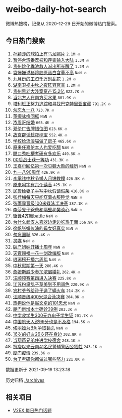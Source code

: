 # weibo-daily-hot-search

微博热搜榜，记录从 2020-12-29 日开始的微博热门搜索。

## 今日热门搜索

<!-- BEGIN -->

1. [孙颖莎的球拍上有马龙照片](https://s.weibo.com/weibo?q=%23%E5%AD%99%E9%A2%96%E8%8E%8E%E7%9A%84%E7%90%83%E6%8B%8D%E4%B8%8A%E6%9C%89%E9%A9%AC%E9%BE%99%E7%85%A7%E7%89%87%23&Refer=top) `2.1M 🔥`
1. [暂停台湾番荔枝和莲雾输入大陆](https://s.weibo.com/weibo?q=%23%E6%9A%82%E5%81%9C%E5%8F%B0%E6%B9%BE%E7%95%AA%E8%8D%94%E6%9E%9D%E5%92%8C%E8%8E%B2%E9%9B%BE%E8%BE%93%E5%85%A5%E5%A4%A7%E9%99%86%23&Refer=top) `1.3M 🔥`
1. [贵州跳化粪池救人派出所长醒了](https://s.weibo.com/weibo?q=%23%E8%B4%B5%E5%B7%9E%E8%B7%B3%E5%8C%96%E7%B2%AA%E6%B1%A0%E6%95%91%E4%BA%BA%E6%B4%BE%E5%87%BA%E6%89%80%E9%95%BF%E9%86%92%E4%BA%86%23&Refer=top) `1.2M 🔥`
1. [袁姗姗说猪蹄胶原蛋白含量不高](https://s.weibo.com/weibo?q=%23%E8%A2%81%E5%A7%97%E5%A7%97%E8%AF%B4%E7%8C%AA%E8%B9%84%E8%83%B6%E5%8E%9F%E8%9B%8B%E7%99%BD%E5%90%AB%E9%87%8F%E4%B8%8D%E9%AB%98%23&Refer=top) `NaN 🔥`
1. [九月份的工资千万别乱花](https://s.weibo.com/weibo?q=%23%E4%B9%9D%E6%9C%88%E4%BB%BD%E7%9A%84%E5%B7%A5%E8%B5%84%E5%8D%83%E4%B8%87%E5%88%AB%E4%B9%B1%E8%8A%B1%23&Refer=top) `1.2M 🔥`
1. [湖南卫视中秋之夜阵容官宣](https://s.weibo.com/weibo?q=%23%E6%B9%96%E5%8D%97%E5%8D%AB%E8%A7%86%E4%B8%AD%E7%A7%8B%E4%B9%8B%E5%A4%9C%E9%98%B5%E5%AE%B9%E5%AE%98%E5%AE%A3%23&Refer=top) `1.2M 🔥`
1. [贵州黑老大涉案资产15.2亿](https://s.weibo.com/weibo?q=%23%E8%B4%B5%E5%B7%9E%E9%BB%91%E8%80%81%E5%A4%A7%E6%B6%89%E6%A1%88%E8%B5%84%E4%BA%A715.2%E4%BA%BF%23&Refer=top) `822.7K 🔥`
1. [当北方人在南方买水果](https://s.weibo.com/weibo?q=%23%E5%BD%93%E5%8C%97%E6%96%B9%E4%BA%BA%E5%9C%A8%E5%8D%97%E6%96%B9%E4%B9%B0%E6%B0%B4%E6%9E%9C%23&Refer=top) `801.9K 🔥`
1. [塔利班正努力追踪和寻找巴克特里亚宝藏](https://s.weibo.com/weibo?q=%23%E5%A1%94%E5%88%A9%E7%8F%AD%E6%AD%A3%E5%8A%AA%E5%8A%9B%E8%BF%BD%E8%B8%AA%E5%92%8C%E5%AF%BB%E6%89%BE%E5%B7%B4%E5%85%8B%E7%89%B9%E9%87%8C%E4%BA%9A%E5%AE%9D%E8%97%8F%23&Refer=top) `791.2K 🔥`
1. [勿忘九一八](https://s.weibo.com/weibo?q=%23%E5%8B%BF%E5%BF%98%E4%B9%9D%E4%B8%80%E5%85%AB%23&Refer=top) `723.7K 🔥`
1. [董卿咏梅同框](https://s.weibo.com/weibo?q=%23%E8%91%A3%E5%8D%BF%E5%92%8F%E6%A2%85%E5%90%8C%E6%A1%86%23&Refer=top) `NaN 🔥`
1. [浓眉哥结婚](https://s.weibo.com/weibo?q=%23%E6%B5%93%E7%9C%89%E5%93%A5%E7%BB%93%E5%A9%9A%23&Refer=top) `665.4K 🔥`
1. [邓伦广告牌错位图](https://s.weibo.com/weibo?q=%23%E9%82%93%E4%BC%A6%E5%B9%BF%E5%91%8A%E7%89%8C%E9%94%99%E4%BD%8D%E5%9B%BE%23&Refer=top) `623.6K 🔥`
1. [故宫辟谣趁夜挖宝](https://s.weibo.com/weibo?q=%23%E6%95%85%E5%AE%AB%E8%BE%9F%E8%B0%A3%E8%B6%81%E5%A4%9C%E6%8C%96%E5%AE%9D%23&Refer=top) `552.4K 🔥`
1. [学校给流浪猫做了房子](https://s.weibo.com/weibo?q=%23%E5%AD%A6%E6%A0%A1%E7%BB%99%E6%B5%81%E6%B5%AA%E7%8C%AB%E5%81%9A%E4%BA%86%E6%88%BF%E5%AD%90%23&Refer=top) `465.6K 🔥`
1. [原来任嘉伦本人也爱吃醋](https://s.weibo.com/weibo?q=%23%E5%8E%9F%E6%9D%A5%E4%BB%BB%E5%98%89%E4%BC%A6%E6%9C%AC%E4%BA%BA%E4%B9%9F%E7%88%B1%E5%90%83%E9%86%8B%23&Refer=top) `NaN 🔥`
1. [脱口秀吐槽考研有多欢乐](https://s.weibo.com/weibo?q=%23%E8%84%B1%E5%8F%A3%E7%A7%80%E5%90%90%E6%A7%BD%E8%80%83%E7%A0%94%E6%9C%89%E5%A4%9A%E6%AC%A2%E4%B9%90%23&Refer=top) `449.5K 🔥`
1. [00后战士获一等功](https://s.weibo.com/weibo?q=%2300%E5%90%8E%E6%88%98%E5%A3%AB%E8%8E%B7%E4%B8%80%E7%AD%89%E5%8A%9F%23&Refer=top) `431.3K 🔥`
1. [王嘉尔回忆第一次见魏大勋的经历](https://s.weibo.com/weibo?q=%23%E7%8E%8B%E5%98%89%E5%B0%94%E5%9B%9E%E5%BF%86%E7%AC%AC%E4%B8%80%E6%AC%A1%E8%A7%81%E9%AD%8F%E5%A4%A7%E5%8B%8B%E7%9A%84%E7%BB%8F%E5%8E%86%23&Refer=top) `NaN 🔥`
1. [九一八90周年](https://s.weibo.com/weibo?q=%23%E4%B9%9D%E4%B8%80%E5%85%AB90%E5%91%A8%E5%B9%B4%23&Refer=top) `426.9K 🔥`
1. [李承铉中秋节懒人月饼教程](https://s.weibo.com/weibo?q=%23%E6%9D%8E%E6%89%BF%E9%93%89%E4%B8%AD%E7%A7%8B%E8%8A%82%E6%87%92%E4%BA%BA%E6%9C%88%E9%A5%BC%E6%95%99%E7%A8%8B%23&Refer=top) `426.5K 🔥`
1. [原来呵字有六个读音](https://s.weibo.com/weibo?q=%23%E5%8E%9F%E6%9D%A5%E5%91%B5%E5%AD%97%E6%9C%89%E5%85%AD%E4%B8%AA%E8%AF%BB%E9%9F%B3%23&Refer=top) `425.1K 🔥`
1. [民警给妻子手写中秋假请假条](https://s.weibo.com/weibo?q=%23%E6%B0%91%E8%AD%A6%E7%BB%99%E5%A6%BB%E5%AD%90%E6%89%8B%E5%86%99%E4%B8%AD%E7%A7%8B%E5%81%87%E8%AF%B7%E5%81%87%E6%9D%A1%23&Refer=top) `416.0K 🔥`
1. [张桂梅每天只能穿着衣服睡觉](https://s.weibo.com/weibo?q=%E5%BC%A0%E6%A1%82%E6%A2%85%E6%AF%8F%E5%A4%A9%E5%8F%AA%E8%83%BD%E7%A9%BF%E7%9D%80%E8%A1%A3%E6%9C%8D%E7%9D%A1%E8%A7%89&Refer=top) `NaN 🔥`
1. [张雨霏晋级100米蝶泳半决赛](https://s.weibo.com/weibo?q=%23%E5%BC%A0%E9%9B%A8%E9%9C%8F%E6%99%8B%E7%BA%A7100%E7%B1%B3%E8%9D%B6%E6%B3%B3%E5%8D%8A%E5%86%B3%E8%B5%9B%23&Refer=top) `387.1K 🔥`
1. [李莎旻子爸爸和隔壁老樊谈心](https://s.weibo.com/weibo?q=%23%E6%9D%8E%E8%8E%8E%E6%97%BB%E5%AD%90%E7%88%B8%E7%88%B8%E5%92%8C%E9%9A%94%E5%A3%81%E8%80%81%E6%A8%8A%E8%B0%88%E5%BF%83%23&Refer=top) `NaN 🔥`
1. [街舞4齐舞battle](https://s.weibo.com/weibo?q=%E8%A1%97%E8%88%9E4%E9%BD%90%E8%88%9Ebattle&Refer=top) `NaN 🔥`
1. [为什么武汉人喜欢边走边吃热干面](https://s.weibo.com/weibo?q=%23%E4%B8%BA%E4%BB%80%E4%B9%88%E6%AD%A6%E6%B1%89%E4%BA%BA%E5%96%9C%E6%AC%A2%E8%BE%B9%E8%B5%B0%E8%BE%B9%E5%90%83%E7%83%AD%E5%B9%B2%E9%9D%A2%23&Refer=top) `356.9K 🔥`
1. [徐帆张婧仪演的母女好真实](https://s.weibo.com/weibo?q=%23%E5%BE%90%E5%B8%86%E5%BC%A0%E5%A9%A7%E4%BB%AA%E6%BC%94%E7%9A%84%E6%AF%8D%E5%A5%B3%E5%A5%BD%E7%9C%9F%E5%AE%9E%23&Refer=top) `NaN 🔥`
1. [勿忘国耻](https://s.weibo.com/weibo?q=%23%E5%8B%BF%E5%BF%98%E5%9B%BD%E8%80%BB%23&Refer=top) `326.4K 🔥`
1. [灵媒](https://s.weibo.com/weibo?q=%E7%81%B5%E5%AA%92&Refer=top) `NaN 🔥`
1. [破产姐妹开播十周年](https://s.weibo.com/weibo?q=%23%E7%A0%B4%E4%BA%A7%E5%A7%90%E5%A6%B9%E5%BC%80%E6%92%AD%E5%8D%81%E5%91%A8%E5%B9%B4%23&Refer=top) `NaN 🔥`
1. [天官赐福一花一剑改编版](https://s.weibo.com/weibo?q=%23%E5%A4%A9%E5%AE%98%E8%B5%90%E7%A6%8F%E4%B8%80%E8%8A%B1%E4%B8%80%E5%89%91%E6%94%B9%E7%BC%96%E7%89%88%23&Refer=top) `NaN 🔥`
1. [琅琊榜开播六周年](https://s.weibo.com/weibo?q=%23%E7%90%85%E7%90%8A%E6%A6%9C%E5%BC%80%E6%92%AD%E5%85%AD%E5%91%A8%E5%B9%B4%23&Refer=top) `NaN 🔥`
1. [中秋假期第一天](https://s.weibo.com/weibo?q=%23%E4%B8%AD%E7%A7%8B%E5%81%87%E6%9C%9F%E7%AC%AC%E4%B8%80%E5%A4%A9%23&Refer=top) `286.4K 🔥`
1. [詹姆斯威少参加浓眉婚礼](https://s.weibo.com/weibo?q=%23%E8%A9%B9%E5%A7%86%E6%96%AF%E5%A8%81%E5%B0%91%E5%8F%82%E5%8A%A0%E6%B5%93%E7%9C%89%E5%A9%9A%E7%A4%BC%23&Refer=top) `262.4K 🔥`
1. [汪顺预赛第四进入决赛](https://s.weibo.com/weibo?q=%23%E6%B1%AA%E9%A1%BA%E9%A2%84%E8%B5%9B%E7%AC%AC%E5%9B%9B%E8%BF%9B%E5%85%A5%E5%86%B3%E8%B5%9B%23&Refer=top) `225.8K 🔥`
1. [江苏粉黛乱子草美到不用调色](https://s.weibo.com/weibo?q=%23%E6%B1%9F%E8%8B%8F%E7%B2%89%E9%BB%9B%E4%B9%B1%E5%AD%90%E8%8D%89%E7%BE%8E%E5%88%B0%E4%B8%8D%E7%94%A8%E8%B0%83%E8%89%B2%23&Refer=top) `220.9K 🔥`
1. [农村爷爷给孙子造了辆火车](https://s.weibo.com/weibo?q=%23%E5%86%9C%E6%9D%91%E7%88%B7%E7%88%B7%E7%BB%99%E5%AD%99%E5%AD%90%E9%80%A0%E4%BA%86%E8%BE%86%E7%81%AB%E8%BD%A6%23&Refer=top) `214.2K 🔥`
1. [汪顺晋级400米混合泳决赛](https://s.weibo.com/weibo?q=%23%E6%B1%AA%E9%A1%BA%E6%99%8B%E7%BA%A7400%E7%B1%B3%E6%B7%B7%E5%90%88%E6%B3%B3%E5%86%B3%E8%B5%9B%23&Refer=top) `204.9K 🔥`
1. [热狗说他是赵文卓的101忠犬](https://s.weibo.com/weibo?q=%23%E7%83%AD%E7%8B%97%E8%AF%B4%E4%BB%96%E6%98%AF%E8%B5%B5%E6%96%87%E5%8D%93%E7%9A%84101%E5%BF%A0%E7%8A%AC%23&Refer=top) `NaN 🔥`
1. [厦门新增本土确诊39例](https://s.weibo.com/weibo?q=%23%E5%8E%A6%E9%97%A8%E6%96%B0%E5%A2%9E%E6%9C%AC%E5%9C%9F%E7%A1%AE%E8%AF%8A39%E4%BE%8B%23&Refer=top) `203.3K 🔥`
1. [中学收学生300元办电子学生证](https://s.weibo.com/weibo?q=%23%E4%B8%AD%E5%AD%A6%E6%94%B6%E5%AD%A6%E7%94%9F300%E5%85%83%E5%8A%9E%E7%94%B5%E5%AD%90%E5%AD%A6%E7%94%9F%E8%AF%81%23&Refer=top) `201.7K 🔥`
1. [中国航天人说99分也是不及格](https://s.weibo.com/weibo?q=%23%E4%B8%AD%E5%9B%BD%E8%88%AA%E5%A4%A9%E4%BA%BA%E8%AF%B499%E5%88%86%E4%B9%9F%E6%98%AF%E4%B8%8D%E5%8F%8A%E6%A0%BC%23&Refer=top) `194.5K 🔥`
1. [佟丽娅为B角争取镜头](https://s.weibo.com/weibo?q=%23%E4%BD%9F%E4%B8%BD%E5%A8%85%E4%B8%BAB%E8%A7%92%E4%BA%89%E5%8F%96%E9%95%9C%E5%A4%B4%23&Refer=top) `NaN 🔥`
1. [16岁的好友26岁还在身边](https://s.weibo.com/weibo?q=%2316%E5%B2%81%E7%9A%84%E5%A5%BD%E5%8F%8B26%E5%B2%81%E8%BF%98%E5%9C%A8%E8%BA%AB%E8%BE%B9%23&Refer=top) `302.8K 🔥`
1. [当葫芦兄弟住进学校宿舍](https://s.weibo.com/weibo?q=%23%E5%BD%93%E8%91%AB%E8%8A%A6%E5%85%84%E5%BC%9F%E4%BD%8F%E8%BF%9B%E5%AD%A6%E6%A0%A1%E5%AE%BF%E8%88%8D%23&Refer=top) `248.1K 🔥`
1. [抗疫以来云南41名民警辅警因公牺牲](https://s.weibo.com/weibo?q=%23%E6%8A%97%E7%96%AB%E4%BB%A5%E6%9D%A5%E4%BA%91%E5%8D%9741%E5%90%8D%E6%B0%91%E8%AD%A6%E8%BE%85%E8%AD%A6%E5%9B%A0%E5%85%AC%E7%89%BA%E7%89%B2%23&Refer=top) `243.1K 🔥`
1. [厦门疫情](https://s.weibo.com/weibo?q=%23%E5%8E%A6%E9%97%A8%E7%96%AB%E6%83%85%23&Refer=top) `239.3K 🔥`
1. [为了考研你都做过哪些努力](https://s.weibo.com/weibo?q=%23%E4%B8%BA%E4%BA%86%E8%80%83%E7%A0%94%E4%BD%A0%E9%83%BD%E5%81%9A%E8%BF%87%E5%93%AA%E4%BA%9B%E5%8A%AA%E5%8A%9B%23&Refer=top) `221.0K 🔥`

数据更新于 2021-09-19 13:23:18

<!-- END -->

历史归档 [./archives](./archives)

## 相关项目

- [V2EX 每日热门话题](https://github.com/boojack/v2ex-daily-hot-topic)
